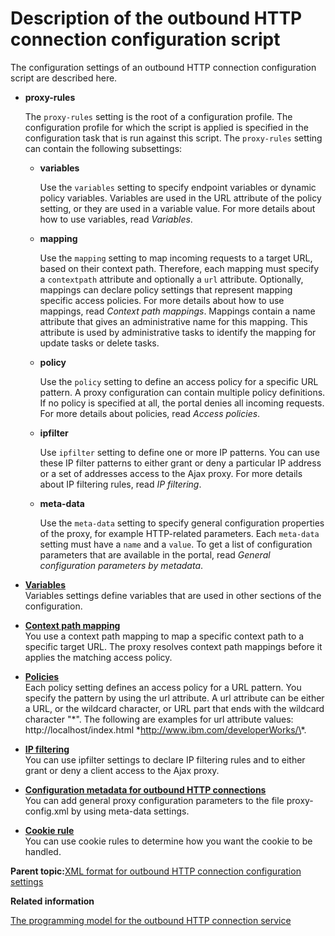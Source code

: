 # Description of the outbound HTTP connection configuration script

The configuration settings of an outbound HTTP connection configuration script are described here.

-   **proxy-rules**

    The `proxy-rules` setting is the root of a configuration profile. The configuration profile for which the script is applied is specified in the configuration task that is run against this script. The `proxy-rules` setting can contain the following subsettings:

    -   **variables**

        Use the `variables` setting to specify endpoint variables or dynamic policy variables. Variables are used in the URL attribute of the policy setting, or they are used in a variable value. For more details about how to use variables, read *Variables*.

    -   **mapping**

        Use the `mapping` setting to map incoming requests to a target URL, based on their context path. Therefore, each mapping must specify a `contextpath` attribute and optionally a `url` attribute. Optionally, mappings can declare policy settings that represent mapping specific access policies. For more details about how to use mappings, read *Context path mappings*. Mappings contain a name attribute that gives an administrative name for this mapping. This attribute is used by administrative tasks to identify the mapping for update tasks or delete tasks.

    -   **policy**

        Use the `policy` setting to define an access policy for a specific URL pattern. A proxy configuration can contain multiple policy definitions. If no policy is specified at all, the portal denies all incoming requests. For more details about policies, read *Access policies*.

    -   **ipfilter**

        Use `ipfilter` setting to define one or more IP patterns. You can use these IP filter patterns to either grant or deny a particular IP address or a set of addresses access to the Ajax proxy. For more details about IP filtering rules, read *IP filtering*.

    -   **meta-data**

        Use the `meta-data` setting to specify general configuration properties of the proxy, for example HTTP-related parameters. Each `meta-data` setting must have a `name` and a `value`. To get a list of configuration parameters that are available in the portal, read *General configuration parameters by metadata*.


-   **[Variables](../dev-portlet/outbhttp_cfg_script_variables.md)**  
Variables settings define variables that are used in other sections of the configuration.
-   **[Context path mapping](../dev-portlet/outbhttp_cfg_script_cntxt_path_map.md)**  
You use a context path mapping to map a specific context path to a specific target URL. The proxy resolves context path mappings before it applies the matching access policy.
-   **[Policies](../dev-portlet/outbhttp_cfg_script_acc_pol.md)**  
Each policy setting defines an access policy for a URL pattern. You specify the pattern by using the url attribute. A url attribute can be either a URL, or the wildcard character, or URL part that ends with the wildcard character "\*". The following are examples for url attribute values: http://localhost/index.html \*http://www.ibm.com/developerWorks/\*.
-   **[IP filtering](../dev-portlet/outbhttp_cfg_script_ip_fltr.md)**  
You can use ipfilter settings to declare IP filtering rules and to either grant or deny a client access to the Ajax proxy.
-   **[Configuration metadata for outbound HTTP connections](../dev-portlet/outbhttp_cfg_script_metadata.md)**  
You can add general proxy configuration parameters to the file proxy-config.xml by using meta-data settings.
-   **[Cookie rule](../dev-portlet/outbhttp_cfg_script_cookie_rule.md)**  
You can use cookie rules to determine how you want the cookie to be handled.

**Parent topic:**[XML format for outbound HTTP connection configuration settings](../dev-portlet/outbhttp_cfg_xml.md)

**Related information**  


[The programming model for the outbound HTTP connection service](../dev-portlet/outbhttp_progr_model.md)

